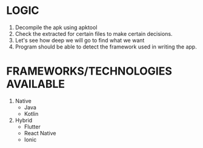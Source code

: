 
# LOGIC
1. Decompile the apk using apktool 
2. Check the extracted for certain files to make certain decisions.
3. Let's see how deep we will go to find what we want 
4. Program should be able to detect the framework used in writing the app.

# FRAMEWORKS/TECHNOLOGIES AVAILABLE
1. Native 
    - Java
    - Kotlin 
2. Hybrid
    - Flutter
    - React Native
    - Ionic
